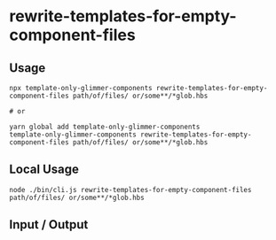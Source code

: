 # rewrite-templates-for-empty-component-files


## Usage

```
npx template-only-glimmer-components rewrite-templates-for-empty-component-files path/of/files/ or/some**/*glob.hbs

# or

yarn global add template-only-glimmer-components
template-only-glimmer-components rewrite-templates-for-empty-component-files path/of/files/ or/some**/*glob.hbs
```

## Local Usage
```
node ./bin/cli.js rewrite-templates-for-empty-component-files path/of/files/ or/some**/*glob.hbs
```

## Input / Output

<!--FIXTURES_TOC_START-->
<!--FIXTURES_TOC_END-->

<!--FIXTURES_CONTENT_START-->
<!--FIXTURES_CONTENT_END-->